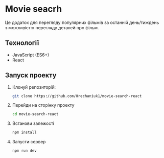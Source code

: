 # Movie seacrh 

Це додаток для перегляду популярних фільмів за останній день/тиждень з можливістю перегляду деталей про фільм.

## Технології
- JavaScript (ES6+)
- React

## Запуск проекту
1. Клонуй репозиторій:
   ```bash
   git clone https://github.com/Hrechaniuk1/movie-search-react
2. Перейди на сторінку проекту
   ```bash
   cd movie-search-react
4. Встанови залежості
   ```bash
   npm install
5. Запусти сервер
   ```bash
   npm run dev

